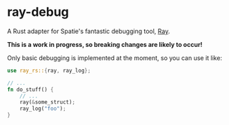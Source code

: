 # ray-debug

A Rust adapter for Spatie's fantastic debugging tool, [Ray](https://spatie.be/products/ray).

**This is a work in progress, so breaking changes are likely to occur!**

Only basic debugging is implemented at the moment, so you can use it like:

```rust
use ray_rs::{ray, ray_log};

// ...
fn do_stuff() {
    // ...
    ray(&some_struct);
    ray_log("foo");
}
```